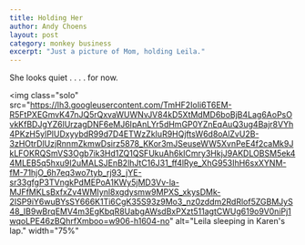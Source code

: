 ```yaml
---
title: Holding Her
author: Andy Choens
layout: post
category: monkey business
excerpt: "Just a picture of Mom, holding Leila."
---
```


She looks quiet . . . . for now.

<img
 class="solo"
 src="https://lh3.googleusercontent.com/TmHF2IoIi6T6EM-R5FtPXEGmvK47nJQ5rQxvaWUWNvJV84kD5XtMdMD6boBjB4Lag6AoPsOvkKfBDJgYZ6lUrzagDNF6eMJ6IpAnLYr5dHmGP0YZnEqAuQ3ug4Bajr8VYh4PKzH5ylPlUDxyybdR99d7D4ETWzZkIuR9HQjftsW6d8oAlZvU2B-3zHOtrDlUzjRnnmZkmwDsirz5878_KKor3mJSeuseWW5XvnPeE4f2caMk9JkLFOKRQSmVS3Ogb7ik3Hd1ZQ1QSFUkuAh6kICmry3HkjJ9AKDLOBSM5ek44MLEB5q5hxu9I2uMALSJEnB2lhJtC16J31_ff4lRye_XhG953IhH6sxXYNM-fM-71hjO_6h7eq3wo7tyb_rj93_jYE-sr33gfgP3TVngkPdMEPoA1KWy5jMD3Vv-la-MJFfMKLsBxfxZv4WMIynl8xgdysmw9MPXS_xkysDMk-2ISP9iY6wuBYsSY666K1Ti6CgK35S93z9Mo3_nz0zddm2RdRlof5ZGBMJyS48_IB9wBrqEMV4m3EgKbqR8UabgAWsdBxPXzt511agtCWUg619o9V0niPj1wqoLPE46zBQhrfXmboo=w906-h1604-no"
 alt="Leila sleeping in Karen's lap."
 width="75%"
>

